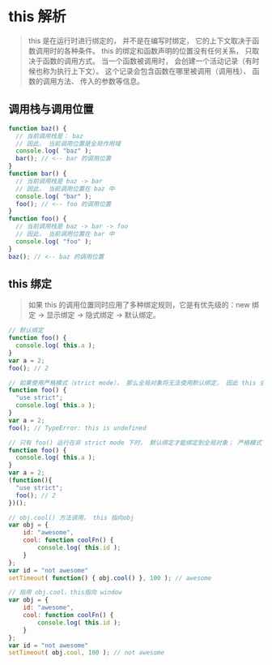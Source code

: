 <!--
 * @Author: tim
 * @Date: 2020-09-15 11:18:18
 * @LastEditors: tim
 * @LastEditTime: 2020-11-04 17:29:06
 * @Description: 
-->
# this 解析
> this 是在运行时进行绑定的， 并不是在编写时绑定， 它的上下文取决于函数调用时的各种条件。 
> this 的绑定和函数声明的位置没有任何关系， 只取决于函数的调用方式。
> 当一个函数被调用时， 会创建一个活动记录（有时候也称为执行上下文）。 这个记录会包含函数在哪里被调用（调用栈）、 函数的调用方法、 传入的参数等信息。 

## 调用栈与调用位置

``` js
function baz() {
  // 当前调用栈是： baz
  // 因此， 当前调用位置是全局作用域
  console.log( "baz" );
  bar(); // <-- bar 的调用位置
}
function bar() {
  // 当前调用栈是 baz -> bar
  // 因此， 当前调用位置在 baz 中
  console.log( "bar" );
  foo(); // <-- foo 的调用位置
}
function foo() {
  // 当前调用栈是 baz -> bar -> foo
  // 因此， 当前调用位置在 bar 中
  console.log( "foo" );
} 
baz(); // <-- baz 的调用位置
```

## this 绑定 
> 如果 this 的调用位置同时应用了多种绑定规则，它是有优先级的：new 绑定 -> 显示绑定 -> 隐式绑定 -> 默认绑定。

``` js
// 默认绑定
function foo() {
  console.log( this.a );
}
var a = 2;
foo(); // 2

// 如果使用严格模式（strict mode）， 那么全局对象将无法使用默认绑定， 因此 this 会绑定到 undefined：
function foo() {
  "use strict";
  console.log( this.a );
}
var a = 2;
foo(); // TypeError: this is undefined

// 只有 foo() 运行在非 strict mode 下时， 默认绑定才能绑定到全局对象； 严格模式下与foo()的调用位置无关：
function foo() {
  console.log( this.a );
}
var a = 2;
(function(){
  "use strict";
  foo(); // 2
})();
```

``` js
// obj.cool() 方法调用， this 指向obj
var obj = {
    id: "awesome",
    cool: function coolFn() {		
    	console.log( this.id );
	}
};
var id = "not awesome"
setTimeout( function() { obj.cool() }, 100 ); // awesome
```

``` js
// 指用 obj.cool，this指向 window
var obj = {
    id: "awesome",
    cool: function coolFn() {		
    	console.log( this.id );
	}
};
var id = "not awesome"
setTimeout( obj.cool, 100 ); // not awesome
```